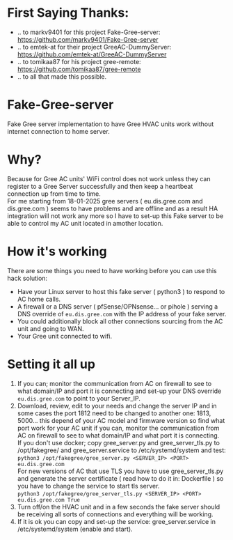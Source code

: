 # First Saying Thanks:
* .. to markv9401 for this project Fake-Gree-server: https://github.com/markv9401/Fake-Gree-server
* .. to emtek-at for their project GreeAC-DummyServer: https://github.com/emtek-at/GreeAC-DummyServer
* .. to tomikaa87 for his project gree-remote: https://github.com/tomikaa87/gree-remote
* .. to all that made this possible.
  
# Fake-Gree-server
Fake Gree server implementation to have Gree HVAC units work without internet connection to home server.

# Why?
Because for Gree AC units' WiFi control does not work unless they can register to a Gree Server successfully and then keep a heartbeat connection up from time to time.<br>
For me starting from 18-01-2025 gree servers ( eu.dis.gree.com and dis.gree.com ) seems to have problems and are offline and as a result HA integration will not work any more so I have to set-up this Fake server to be able to control my AC unit located in amother location.

# How it's working
There are some things you need to have working before you can use this hack solution:<br>
* Have your Linux server to host this fake server ( python3 ) to respond to AC home calls.<br>
* A firewall or a DNS server ( pfSense/OPNsense... or pihole ) serving a DNS override of `eu.dis.gree.com` with the IP address of your fake server.<br>
* You could additionally block all other connections sourcing from the AC unit and going to WAN.<br>
* Your Gree unit connected to wifi.<br>

# Setting it all up
1. If you can; monitor the communication from AC on firewall to see to what domain/IP and port it is connecting and set-up your DNS override `eu.dis.gree.com` to point to your Server_IP.<br>
2. Download, review, edit to your needs and change the server IP and in some cases the port 1812 need to be changed to another one: 1813, 5000... this depend of your AC model and firmware version so find what port work for your AC unit if you can, monitor the communication from AC on firewall to see to what domain/IP and what port it is connecting.<br>
If you don't use docker; copy gree_server.py and gree_server_tls.py to /opt/fakegree/ and gree_server.service to /etc/systemd/system and test:<br>
`python3 /opt/fakegree/gree_server.py <SERVER_IP> <PORT> eu.dis.gree.com`<br>
For new versions of AC that use TLS you have to use gree_server_tls.py and generate the server certificate ( read how to do it in: Dockerfile ) so you have to change the service to start tls server.<br>
`python3 /opt/fakegree/gree_server_tls.py <SERVER_IP> <PORT> eu.dis.gree.com True`<br>
3. Turn off/on the HVAC unit and in a few seconds the fake server should be receiving all sorts of connections and everything will be working.
4. If it is ok you can copy and set-up the service: gree_server.service in /etc/systemd/system (enable and start).<br>
